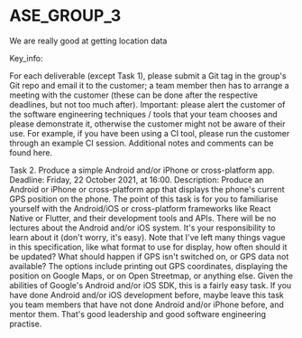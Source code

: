 # ASE_GROUP_3


We are really good at getting location data

Key_info:

For each deliverable (except Task 1), please submit a Git tag in the group's Git repo and email it to the customer; a team member then has to arrange a meeting with the customer (these can be done after the respective deadlines, but not too much after). Important: please alert the customer of the software engineering techniques / tools that your team chooses and please demonstrate it, otherwise the customer might not be aware of their use. For example, if you have been using a CI tool, please run the customer through an example CI session. Additional notes and comments can be found here.

Task 2. Produce a simple Android and/or iPhone or cross-platform app. Deadline: Friday, 22 October 2021, at 16:00.
Description: Produce an Android or iPhone or cross-platform app that displays the phone's current GPS position on the phone. The point of this task is for you to familiarise yourself with the Android/iOS or cross-platform frameworks like React Native or Flutter, and their development tools and APIs. There will be no lectures about the Android and/or iOS system. It's your responsibility to learn about it (don't worry, it's easy). Note that I've left many things vague in this specification, like what format to use for display, how often should it be updated? What should happen if GPS isn't switched on, or GPS data not available? The options include printing out GPS coordinates, displaying the position on Google Maps, or on Open Streetmap, or anything else.
Given the abilities of Google's Android and/or iOS SDK, this is a fairly easy task. If you have done Android and/or iOS development before, maybe leave this task you team members that have not done Android and/or iPhone before, and mentor them. That's good leadership and good software engineering practise.
